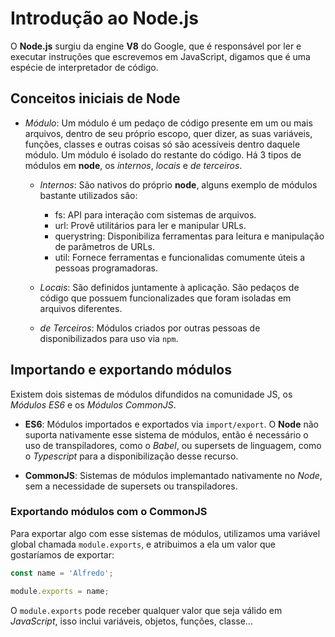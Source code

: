 # Introdução ao Node.js
O __Node.js__ surgiu da engine __V8__ do Google, que é responsável por ler e executar instruções que escrevemos em JavaScript,
digamos que é uma espécie de interpretador de código.

## Conceitos iniciais de Node
- _Módulo_: Um módulo é um pedaço de código presente em um ou mais arquivos, dentro de seu próprio escopo, quer dizer,
as suas variáveis, funções, classes e outras coisas só são acessíveis dentro daquele módulo. Um módulo é isolado do restante do código.
Há 3 tipos de módulos em __node__, os _internos_, _locais_ e _de terceiros_.
  - _Internos_: São nativos do próprio __node__, alguns exemplo de módulos bastante utilizados são:
    - fs: API para interação com sistemas de arquivos.
    - url: Provê utilitários para ler e manipular URLs.
    - querystring: Disponibiliza ferramentas para leitura e manipulação de parâmetros de URLs.
    - util: Fornece ferramentas e funcionalidas comumente úteis a pessoas programadoras.
  
  - _Locais_: São definidos juntamente à aplicação. São pedaços de código que possuem funcionalizades que foram isoladas em arquivos diferentes.

  - _de Terceiros_: Módulos criados por outras pessoas de disponibilizados para uso via `npm`.

## Importando e exportando módulos
Existem dois sistemas de módulos difundidos na comunidade JS, os _Módulos ES6_ e os _Módulos CommonJS_.
- __ES6__: Módulos importados e exportados via `import/export`. O __Node__ não suporta nativamente esse sistema de módulos, então é necessário o uso de transpiladores, como o _Babel_, ou supersets de linguagem, como o _Typescript_ para a disponibilização desse recurso.

- __CommonJS__: Sistemas de módulos implemantado nativamente no _Node_, sem a necessidade de supersets ou transpiladores.

### Exportando módulos com o CommonJS
Para exportar algo com esse sistemas de módulos, utilizamos uma variável global chamada `module.exports`, e atribuimos a ela um valor que gostaríamos de exportar:
```js
const name = 'Alfredo';

module.exports = name;
```
O `module.exports` pode receber qualquer valor que seja válido em _JavaScript_, isso inclui variáveis, objetos, funções, classe...